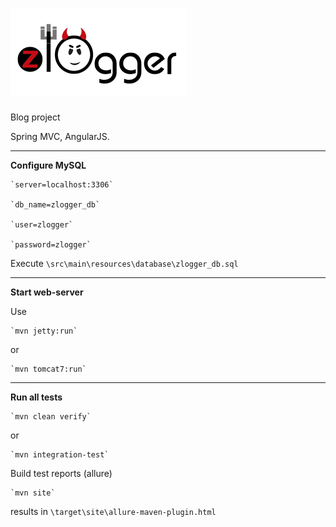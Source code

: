 ![](src/main/webapp/resources/img/zlogo-small-round-red.png)
========

Blog project

Spring MVC, AngularJS.

<hr/>

**Configure MySQL**

    `server=localhost:3306`

    `db_name=zlogger_db`

    `user=zlogger`

    `password=zlogger`

Execute `\src\main\resources\database\zlogger_db.sql`



<hr/>

**Start web-server**

Use

    `mvn jetty:run`

or

    `mvn tomcat7:run`

<hr/>

**Run all tests**

    `mvn clean verify`

or

    `mvn integration-test`

Build test reports (allure)

    `mvn site`

results in `\target\site\allure-maven-plugin.html`
